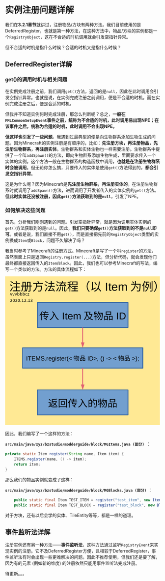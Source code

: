 # 实例注册问题详解

我们在**3.2.1章节**就讲过，注册物品/方块有两种方法。我们目前使用的是DeferredRegister，也就是第一种方法，在这种方法中，物品/方块的实例都是一个`RegistryObject`，这在不合适的时机调用就会引发空指针异常。

但不合适的时机是指什么时候？合适的时机又是指什么时候？

## DeferredRegister详解

### get()的调用时机与相关问题

在实例完成注册之前，我们调用`get()`方法，返回的是`null`，因此在此时调用会引发空指针异常。也就是说，在实例完成注册之前调用，便是不合适的时机。而在实例完成注册之后，便是合适的时机。

但我并不知道实例何时完成注册，那怎么判断呢？总之，**一般在`FMLCommonSetupEvent`事件之前，统称为不合适的时机，此时调用易出现NPE；在该事件之后，统称为合适的时机，此时调用不会出现NPE。**

**但这样也引发了一些问题**。我遇到过最典型的便是向生物群系添加生物生成的问题。因为Minecraft的实例注册是有顺序的，比如：**先注册方块，再注册物品，先注册生物群系，再注册实体**。生物群系和实体生物也一样需要注册。生物群系中提供了一个叫`addSpawn()`的方法，即向生物群系添加生物生成，里面要求传入一个实体的实例。这个方法一般在生物群系的构造函数中调用，**也就是在注册生物群系时会被调用**。但无论你怎么搞，只要传入的实体是使用`get()`方法得到的，**都会引发空指针异常**。

这是为什么呢？因为Minecraft是**先注册生物群系，再注册实体的**。在注册生物群系时就调用了`addSpawn()`方法，进而调用了开发者传入的实体实例的`get()`方法。**但此时实体还没被注册，因此`get()`方法获取到的是`null`**，引发了NPE。

### 如何解决这些问题

首先，分析我们刚刚遇到的问题。引发空指针异常，就是因为调用实体实例的`get()`方法获取到的是`null`。因此，**我们只要确保`get()`方法获取到的不是`null`即可**。或者是说，我们直接不用`get()`，而是直接把先前的`RegistryObject`类型的实例换成`Item`或`Block`，问题不久解决了吗？

我当时参考了Minecraft的注册方式。Minecraft是写了一个叫`register`的方法，虽然表面上只是返回`Registry.register(...)`方法，但分析代码，就会发现他们最终都直接返回传入的`Item`/`Block`。因此，我们也可以参考Minecraft的写法，编写一个类似的方法。方法的具体流程如下：

![注册流程](../resources/3/3.4-1.png)

因此，我们编写了一个这样的方法：

**`src/main/java/xyz/bzstudio/modderguide/block/MGItems.java (部分) `**：

```java
private static Item register(String name, Item item) {
	ITEMS.register(name, () -> item);
	return item;
}
```

那么我们的物品实例就变成了这样：

**`src/main/java/xyz/bzstudio/modderguide/block/MGBlocks.java (部分) `**：

```java
	public static final Item TEST_ITEM = register("test_item", new Item(new Item.Properties().group(MGItemGroup.MODDERGUIDE)));
	public static final Item TEST_BLOCK = register("test_block", new BlockItem(MGBlocks.TEST_BLOCK, new Item.Properties().group(MGItemGroup.MODDERGUIDE)));
```

对于方块，还有以后会学的实体、TileEntity等等，都是一样的道理。

## 事件监听法详解

注册实例还有另一种方法——**事件监听法**，这种方法通过监听`RegistryEvent`来实现实例的注册。它不及DeferredRegister方便，且相较于DeferredRegister，事件监听法有时会出现一些更难解决的问题。因此不推荐使用，但我们还是要了解，因为有的元素 (例如新的维度) 的注册依然只能用事件监听法完成注册。

待更新。。。